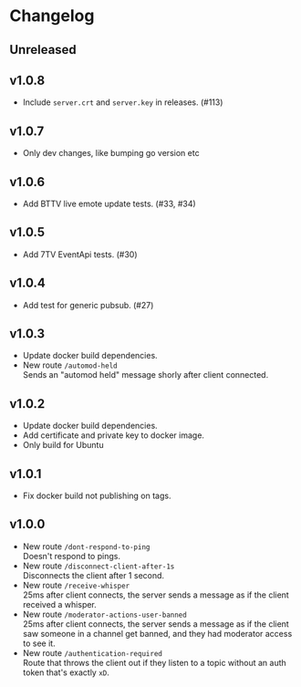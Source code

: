 # Changelog

## Unreleased

## v1.0.8

- Include `server.crt` and `server.key` in releases. (#113)

## v1.0.7

- Only dev changes, like bumping go version etc

## v1.0.6

- Add BTTV live emote update tests. (#33, #34)

## v1.0.5

- Add 7TV EventApi tests. (#30)

## v1.0.4

- Add test for generic pubsub. (#27)

## v1.0.3

- Update docker build dependencies.
- New route `/automod-held`  
  Sends an "automod held" message shorly after client connected.

## v1.0.2

- Update docker build dependencies.
- Add certificate and private key to docker image.
- Only build for Ubuntu

## v1.0.1

- Fix docker build not publishing on tags.

## v1.0.0

- New route `/dont-respond-to-ping`  
  Doesn't respond to pings.
- New route `/disconnect-client-after-1s`  
  Disconnects the client after 1 second.
- New route `/receive-whisper`  
  25ms after client connects, the server sends a message as if the client received a whisper.
- New route `/moderator-actions-user-banned`  
  25ms after client connects, the server sends a message as if the client saw someone in a channel get banned, and they had moderator access to see it.
- New route `/authentication-required`  
  Route that throws the client out if they listen to a topic without an auth token that's exactly `xD`.
